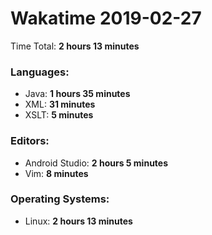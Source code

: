 # Wakatime 2019-02-27

Time Total: **2 hours 13 minutes**

### Languages:
- Java: **1 hours 35 minutes** 
- XML: **31 minutes** 
- XSLT: **5 minutes** 

### Editors:
- Android Studio: **2 hours 5 minutes** 
- Vim: **8 minutes** 

### Operating Systems:
- Linux: **2 hours 13 minutes** 

